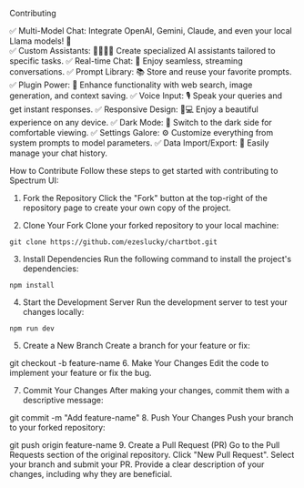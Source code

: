 Contributing 

✅  Multi-Model Chat:  Integrate OpenAI, Gemini, Claude, and even your local Llama models! 🔄 <br>
✅  Custom Assistants:  🦸‍♂️🦸‍♀️ Create specialized AI assistants tailored to specific tasks.
✅  Real-time Chat:  💬 Enjoy seamless, streaming conversations.
✅  Prompt Library: 📚 Store and reuse your favorite prompts.
✅  Plugin Power: 🔌 Enhance functionality with web search, image generation, and context saving.
✅  Voice Input:  🎙️ Speak your queries and get instant responses.
✅  Responsive Design:  📱💻 Enjoy a beautiful experience on any device.
✅  Dark Mode: 🌚 Switch to the dark side for comfortable viewing.
✅  Settings Galore:  ⚙️ Customize everything from system prompts to model parameters.
✅  Data Import/Export: 💾 Easily manage your chat history.


How to Contribute
Follow these steps to get started with contributing to Spectrum UI:

1. Fork the Repository
Click the "Fork" button at the top-right of the repository page to create your own copy of the project.

2. Clone Your Fork
Clone your forked repository to your local machine:
```
git clone https://github.com/ezeslucky/chartbot.git
```
3. Install Dependencies
Run the following command to install the project's dependencies:
```
npm install
```
4. Start the Development Server
Run the development server to test your changes locally:
```
npm run dev
```
5. Create a New Branch
Create a branch for your feature or fix:

git checkout -b feature-name
6. Make Your Changes
Edit the code to implement your feature or fix the bug.

7. Commit Your Changes
After making your changes, commit them with a descriptive message:

git commit -m "Add feature-name"
8. Push Your Changes
Push your branch to your forked repository:

git push origin feature-name
9. Create a Pull Request (PR)
Go to the Pull Requests section of the original repository.
Click "New Pull Request".
Select your branch and submit your PR.
Provide a clear description of your changes, including why they are beneficial.
